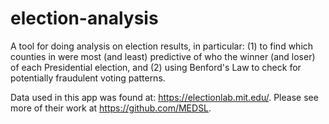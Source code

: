 # election-analysis
A tool for doing analysis on election results, in particular: (1) to find which counties in were most (and least) predictive of who the winner (and loser) of each Presidential election, and (2) using Benford's Law to check for potentially fraudulent voting patterns.

Data used in this app was found at: https://electionlab.mit.edu/. Please see more of their work at https://github.com/MEDSL.

